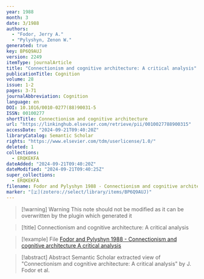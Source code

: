 ```yaml
---
year: 1988
month: 3
date: 3/1988
authors:
  - "Fodor, Jerry A."
  - "Pylyshyn, Zenon W."
generated: true
key: BP6Q9AUJ
version: 2249
itemType: journalArticle
title: "Connectionism and cognitive architecture: A critical analysis"
publicationTitle: Cognition
volume: 28
issue: 1-2
pages: 3-71
journalAbbreviation: Cognition
language: en
DOI: 10.1016/0010-0277(88)90031-5
ISSN: 00100277
shortTitle: Connectionism and cognitive architecture
url: "https://linkinghub.elsevier.com/retrieve/pii/0010027788900315"
accessDate: "2024-09-21T09:40:20Z"
libraryCatalog: Semantic Scholar
rights: "https://www.elsevier.com/tdm/userlicense/1.0/"
deleted: 1
collections:
  - ERQKEKFA
dateAdded: "2024-09-21T09:40:20Z"
dateModified: "2024-09-21T09:40:25Z"
super_collections:
  - ERQKEKFA
filename: Fodor and Pylyshyn 1988 - Connectionism and cognitive architecture A critical analysis
marker: "[🇿](zotero://select/library/items/BP6Q9AUJ)"
---
```


>[!warning] Warning
> This note should not be modified as it can be overwritten by the plugin which generated it

> [!title] Connectionism and cognitive architecture: A critical analysis

> [!example] File
> [Fodor and Pylyshyn 1988 - Connectionism and cognitive architecture A critical analysis](Fodor%20and%20Pylyshyn%201988%20-%20Connectionism%20and%20cognitive%20architecture%20A%20critical%20analysis.pdf)

> [!abstract] Abstract
> Semantic Scholar extracted view of "Connectionism and cognitive architecture: A critical analysis" by J. Fodor et al.

